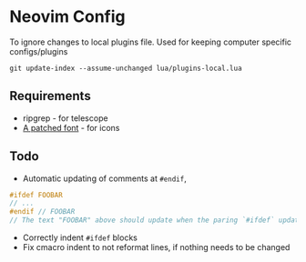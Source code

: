 # Neovim Config

To ignore changes to local plugins file. Used for keeping computer specific configs/plugins
```shell
git update-index --assume-unchanged lua/plugins-local.lua
```

## Requirements
* ripgrep - for telescope
* [A patched font](https://www.nerdfonts.com/) - for icons

## Todo
* Automatic updating of comments at `#endif`,
```c
#ifdef FOOBAR
// ...
#endif // FOOBAR
// The text "FOOBAR" above should update when the paring `#ifdef` updates
```
* Correctly indent `#ifdef` blocks
* Fix cmacro indent to not reformat lines, if nothing needs to be changed
